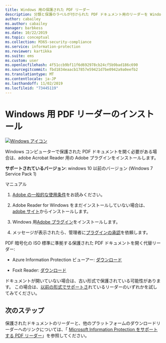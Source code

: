 ```yaml
---
title: Windows 用の保護された PDF リーダー
description: 分類と保護のラベルが付けられた PDF ドキュメント用のリーダーを Windows にインストールする
author: cabailey
ms.author: cabailey
manager: barbkess
ms.date: 10/22/2019
ms.topic: conceptual
ms.collection: M365-security-compliance
ms.service: information-protection
ms.reviewer: kartikka
ms.suite: ems
ms.custom: user
ms.openlocfilehash: 4f51ccb9bf11f6d692978cb24cf5b9bad186c690
ms.sourcegitcommit: fbd1834eaacb17857e59421d7be0942a9a0eefb2
ms.translationtype: MT
ms.contentlocale: ja-JP
ms.lasthandoff: 11/02/2019
ms.locfileid: "73445119"
---
```

# <a name="install-a-pdf-reader-for-windows"></a>Windows 用 PDF リーダーのインストール

[![Windows アイコン](../media/develop/windows-icon.png)](https://go.microsoft.com/fwlink/?linkid=2050049)

Windows コンピューターで保護された PDF ドキュメントを開く必要がある場合は、adobe Acrobat Reader 用の Adobe プラグインをインストールします。

**サポートされているバージョン**: windows 10 以前のバージョン (Windows 7 Service Pack 1)

マニュアル 

1. [Adobe の一般的な使用条件](https://www.adobe.com/legal/terms.html)をお読みください。

2. Adobe Reader for Windows をまだインストールしていない場合は、 [adobe サイト](https://www.adobe.com/)からインストールします。

3. Windows 用[Adobe プラグイン](https://go.microsoft.com/fwlink/?linkid=2050049)をインストールします。

4. メッセージが表示されたら、管理者に[プラグインの承認](https://techcommunity.microsoft.com/t5/Azure-Information-Protection/General-Availability-of-Adobe-Acrobat-Reader-integration-with/ba-p/298396)を依頼します。

PDF 暗号化の ISO 標準に準拠する保護された PDF ドキュメントを開く代替リーダー:

- Azure Information Protection ビューアー: [ダウンロード](https://go.microsoft.com/fwlink/?linkid=838993)

- Foxit Reader: [ダウンロード](https://www.foxitsoftware.com/pdf-reader/)


ドキュメントが開いていない場合は、古い形式で保護されている可能性があります。 この場合は、[以前の形式でサポートさ](protected-pdf-readers.md#support-for-previous-formats)れているリーダーのいずれかを試してみてください。

## <a name="next-steps"></a>次のステップ

保護されたドキュメントのリーダーと、他のプラットフォームのダウンロードリーダーへのリンクについては、「 [Microsoft Information Protection をサポートする PDF リーダー](protected-pdf-readers.md)」を参照してください。

